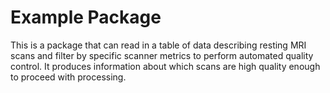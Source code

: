 # Example Package

This is a package that can read in a table of data describing resting MRI scans and filter 
by specific scanner metrics to perform automated quality control. It produces information
about which scans are high quality enough to proceed with processing. 
